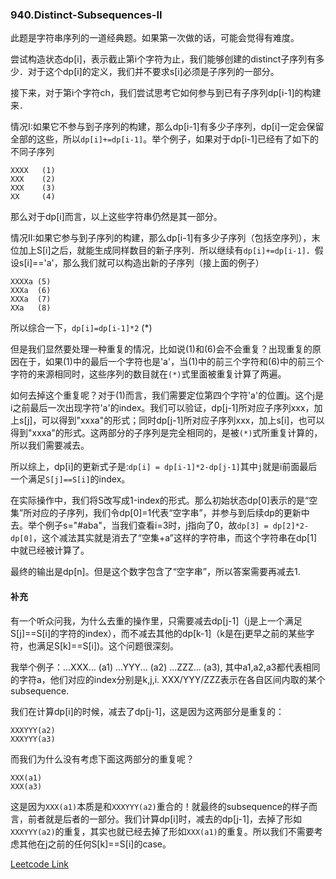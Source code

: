 ### 940.Distinct-Subsequences-II

此题是字符串序列的一道经典题。如果第一次做的话，可能会觉得有难度。

尝试构造状态dp[i]，表示截止第i个字符为止，我们能够创建的distinct子序列有多少．对于这个dp[i]的定义，我们并不要求s[i]必须是子序列的一部分。

接下来，对于第i个字符ch，我们尝试思考它如何参与到已有子序列dp[i-1]的构建来．

情况I:如果它不参与到子序列的构建，那么dp[i-1]有多少子序列，dp[i]一定会保留全部的这些，所以```dp[i]+=dp[i-1]```。举个例子，如果对于dp[i-1]已经有了如下的不同子序列
```
XXXX   (1)
XXX    (2) 
XXX    (3)
XX     (4)
```
那么对于dp[i]而言，以上这些字符串仍然是其一部分。

情况II:如果它参与到子序列的构建，那么dp[i-1]有多少子序列（包括空序列），末位加上S[i]之后，就能生成同样数目的新子序列．所以继续有```dp[i]+=dp[i-1]```．假设s[i]=='a'，那么我们就可以构造出新的子序列（接上面的例子）
```
XXXXa (5)
XXXa  (6)
XXXa  (7)
XXa   (8)
```
所以综合一下，```dp[i]=dp[i-1]*2```  (*)

但是我们显然要处理一种重复的情况，比如说(1)和(6)会不会重复？出现重复的原因在于，如果(1)中的最后一个字符也是'a'，当(1)中的前三个字符和(6)中的前三个字符的来源相同时，这些序列的数目就在```(*)```式里面被重复计算了两遍。

如何去掉这个重复呢？对于(1)而言，我们需要定位第四个字符'a'的位置j。这个j是i之前最后一次出现字符'a'的index。我们可以验证，dp[j-1]所对应子序列xxx，加上s[j]，可以得到"xxxa"的形式；同时dp[j-1]所对应子序列xxx，加上s[i]，也可以得到"xxxa"的形式。这两部分的子序列是完全相同的，是被```(*)```式所重复计算的，所以我们需要减去。

所以综上，dp[i]的更新式子是:```dp[i] = dp[i-1]*2-dp[j-1]```其中```j```就是i前面最后一个满足```S[j]==S[i]```的index。

在实际操作中，我们将S改写成1-index的形式。那么初始状态dp[0]表示的是“空集”所对应的子序列，我们令dp[0]=1代表“空字串”，并参与到后续dp的更新中去。举个例子s="#aba"，当我们查看i=3时，j指向了0，故```dp[3] = dp[2]*2-dp[0]```，这个减法其实就是消去了“空集+a”这样的字符串，而这个字符串在dp[1]中就已经被计算了。

最终的输出是dp[n]。但是这个数字包含了“空字串”，所以答案需要再减去1.

#### 补充
有一个听众问我，为什么去重的操作里，只需要减去dp[j-1]（j是上一个满足S[j]==S[i]的字符的index），而不减去其他的dp[k-1]（k是在j更早之前的某些字符，也满足S[k]==S[i])。这个问题很深刻。

我举个例子：...XXX... (a1) ...YYY... (a2) ...ZZZ... (a3), 其中a1,a2,a3都代表相同的字符a，他们对应的index分别是k,j,i. XXX/YYY/ZZZ表示在各自区间内取的某个subsequence.

我们在计算dp[i]的时候，减去了dp[j-1]，这是因为这两部分是重复的：
```
XXXYYY(a2)
XXXYYY(a3)
```
而我们为什么没有考虑下面这两部分的重复呢？
```
XXX(a1)
XXX(a3)
```
这是因为```XXX(a1)```本质是和```XXXYYY(a2)```重合的！就最终的subsequence的样子而言，前者就是后者的一部分。我们计算dp[i]时，减去的dp[j-1]，去掉了形如```XXXYYY(a2)```的重复，其实也就已经去掉了形如```XXX(a1)```的重复。所以我们不需要考虑其他在j之前的任何S[k]==S[i]的case。


[Leetcode Link](https://leetcode.com/problems/distinct-subsequences-ii)
